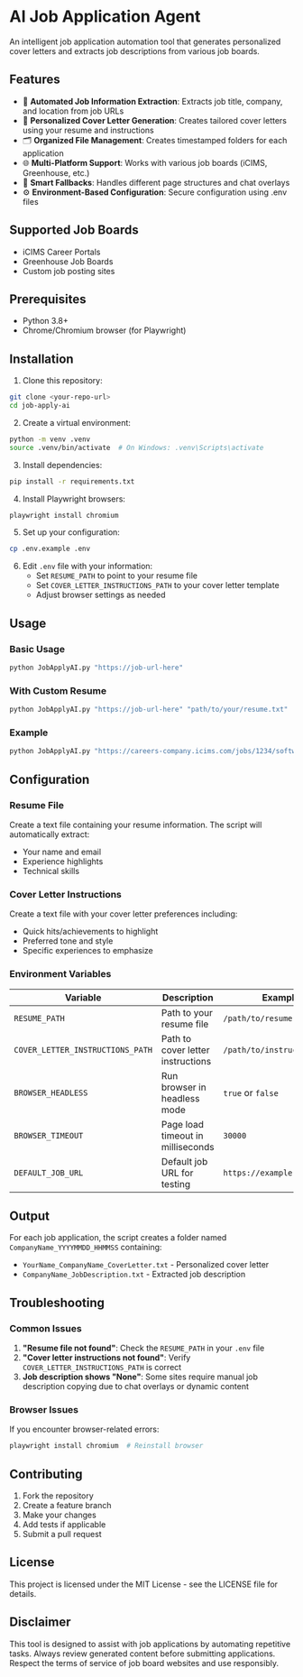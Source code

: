 # AI Job Application Agent

An intelligent job application automation tool that generates personalized cover letters and extracts job descriptions from various job boards.

## Features

- 🤖 **Automated Job Information Extraction**: Extracts job title, company, and location from job URLs
- 📝 **Personalized Cover Letter Generation**: Creates tailored cover letters using your resume and instructions
- 🗂️ **Organized File Management**: Creates timestamped folders for each application
- 🌐 **Multi-Platform Support**: Works with various job boards (iCIMS, Greenhouse, etc.)
- 🔄 **Smart Fallbacks**: Handles different page structures and chat overlays
- ⚙️ **Environment-Based Configuration**: Secure configuration using .env files

## Supported Job Boards

- iCIMS Career Portals
- Greenhouse Job Boards
- Custom job posting sites

## Prerequisites

- Python 3.8+
- Chrome/Chromium browser (for Playwright)

## Installation

1. Clone this repository:
```bash
git clone <your-repo-url>
cd job-apply-ai
```

2. Create a virtual environment:
```bash
python -m venv .venv
source .venv/bin/activate  # On Windows: .venv\Scripts\activate
```

3. Install dependencies:
```bash
pip install -r requirements.txt
```

4. Install Playwright browsers:
```bash
playwright install chromium
```

5. Set up your configuration:
```bash
cp .env.example .env
```

6. Edit `.env` file with your information:
   - Set `RESUME_PATH` to point to your resume file
   - Set `COVER_LETTER_INSTRUCTIONS_PATH` to your cover letter template
   - Adjust browser settings as needed

## Usage

### Basic Usage

```bash
python JobApplyAI.py "https://job-url-here"
```

### With Custom Resume

```bash
python JobApplyAI.py "https://job-url-here" "path/to/your/resume.txt"
```

### Example

```bash
python JobApplyAI.py "https://careers-company.icims.com/jobs/1234/software-engineer/job"
```

## Configuration

### Resume File
Create a text file containing your resume information. The script will automatically extract:
- Your name and email
- Experience highlights
- Technical skills

### Cover Letter Instructions
Create a text file with your cover letter preferences including:
- Quick hits/achievements to highlight
- Preferred tone and style
- Specific experiences to emphasize

### Environment Variables

| Variable | Description | Example |
|----------|-------------|---------|
| `RESUME_PATH` | Path to your resume file | `/path/to/resume.txt` |
| `COVER_LETTER_INSTRUCTIONS_PATH` | Path to cover letter instructions | `/path/to/instructions.txt` |
| `BROWSER_HEADLESS` | Run browser in headless mode | `true` or `false` |
| `BROWSER_TIMEOUT` | Page load timeout in milliseconds | `30000` |
| `DEFAULT_JOB_URL` | Default job URL for testing | `https://example.com/job` |

## Output

For each job application, the script creates a folder named `CompanyName_YYYYMMDD_HHMMSS` containing:

- `YourName_CompanyName_CoverLetter.txt` - Personalized cover letter
- `CompanyName_JobDescription.txt` - Extracted job description

## Troubleshooting

### Common Issues

1. **"Resume file not found"**: Check the `RESUME_PATH` in your `.env` file
2. **"Cover letter instructions not found"**: Verify `COVER_LETTER_INSTRUCTIONS_PATH` is correct
3. **Job description shows "None"**: Some sites require manual job description copying due to chat overlays or dynamic content

### Browser Issues

If you encounter browser-related errors:
```bash
playwright install chromium  # Reinstall browser
```

## Contributing

1. Fork the repository
2. Create a feature branch
3. Make your changes
4. Add tests if applicable
5. Submit a pull request

## License

This project is licensed under the MIT License - see the LICENSE file for details.

## Disclaimer

This tool is designed to assist with job applications by automating repetitive tasks. Always review generated content before submitting applications. Respect the terms of service of job board websites and use responsibly.
